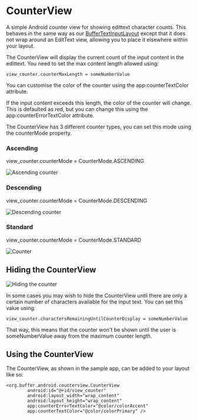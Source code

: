 # CounterView
A simple Android counter view for showing edittext character counts. This behaves in the same way as our
[BufferTextInputLayout](https://github.com/bufferapp/BufferTextInputLayout) except that it does not wrap
around an EditText view, allowing you to place it elsewhere within your layout.

The CounterView will display the current count of the input content in the edittext. You need to set the max content length allowed using:

    view_counter.counterMaxLength = someNumberValue

You can customise the color of the counter using the app:counterTextColor attribute.

If the input content exceeds this length, the color of the counter will change. This is defaulted as red, but you can change this using the
app:counterErrorTextColor attribute.

The CounterView has 3 different counter types, you can set this mode using the counterMode property.

### Ascending

view_counter.counterMode = CounterMode.ASCENDING

![Ascending counter](../art/ascending.gif)

### Descending

view_counter.counterMode = CounterMode.DESCENDING

![Descending counter](../art/descending.gif)

### Standard

view_counter.counterMode = CounterMode.STANDARD

![Counter](../art/counter.gif)

## Hiding the CounterView

![Hiding the counter](../art/display.gif)

In some cases you may wish to hide the CounterView until there are only a certain
number of characters available for the input text. You can set this value using:

    view_counter.charactersRemainingUntilCounterDisplay = someNumberValue

That way, this means that the counter won't be shown until the user is someNumberValue away from the maximum counter length.

## Using the CounterView

The CounterView, as shown in the sample app, can be added to your layout like so:

    <org.buffer.android.counterview.CounterView
            android:id="@+id/view_counter"
            android:layout_width="wrap_content"
            android:layout_height="wrap_content"
            app:counterErrorTextColor="@color/colorAccent"
            app:counterTextColor="@color/colorPrimary" />
